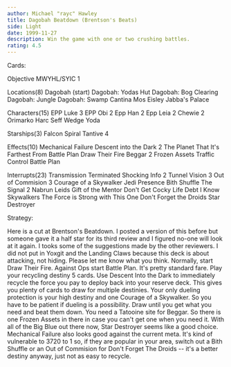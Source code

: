 ```yaml
---
author: Michael "rayc" Hawley
title: Dagobah Beatdown (Brentson's Beats)
side: Light
date: 1999-11-27
description: Win the game with one or two crushing battles.
rating: 4.5
---
```

Cards: 

Objective
MWYHL/SYIC 1

Locations(8)
Dagobah (start)
Dagobah: Yodas Hut
Dagobah: Bog Clearing
Dagobah: Jungle
Dagobah: Swamp
Cantina
Mos Eisley
Jabba's Palace

Characters(15)
EPP Luke 3
EPP Obi 2
Epp Han 2
Epp Leia 2
Chewie 2
Orimarko
Harc Seff
Wedge
Yoda

Starships(3)
Falcon
Spiral
Tantive 4

Effects(10)
Mechanical Failure
Descent into the Dark 2
The Planet That It's Farthest From
Battle Plan
Draw Their Fire
Beggar 2
Frozen Assets
Traffic Control
Battle Plan

Interrupts(23)
Transmission Terminated
Shocking Info 2
Tunnel Vision 3
Out of Commision 3
Courage of a Skywalker
Jedi Presence
Bith Shuffle
The Signal 2
Nabrun Leids
Gift of the Mentor
Don't Get Cocky
Life Debt
I Know
Skywalkers
The Force is Strong with This One
Don't Forget the Droids
Star Destroyer


Strategy: 

Here is a cut at Brentson's Beatdown. I posted a version of this before but someone gave it a half star for its third review and I figured no-one will look at it again. I tooks some of the suggestions made by the other reviewers. I did not put in Yoxgit and the Landing Claws because this deck is about attacking, not hiding. Please let me know what you think.
Normally, start Draw Their Fire. Against Ops start Battle Plan.
It's pretty standard fare. Play your recycling destiny 5 cards. Use Descent Into the Dark to immediately recycle the force you pay to deploy back into your reserve deck. This gives you plenty of cards to draw for multiple destinies. Your only
dueling protection is your high destiny and one Courage of a Skywalker. So you have to be patient if dueling is a possibility. Draw until you get what you need and beat them down. You need a Tatooine site for Beggar. So there is one Frozen Assets in there in case you can't get one when you need it. With all of the Big Blue out there now, Star Destroyer seems like a good choice. Mechanical Failure also looks good against the
current meta. It's kind of vulnerable to 3720 to 1 so, if they are popular in your area, switch out a Bith Shuffle or an Out of Commision for Don't Forget The Droids -- it's a better destiny anyway, just not as easy to recycle.	